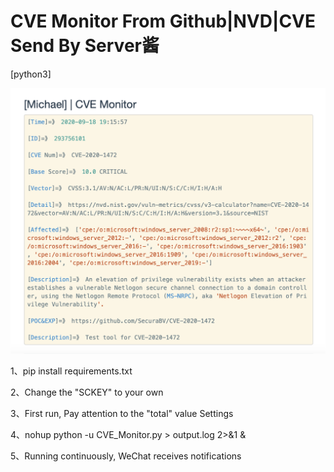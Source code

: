 # CVE Monitor From Github|NVD|CVE Send By Server酱

[python3]

![example](img/example.png)

1、pip install requirements.txt



2、Change the "SCKEY" to your own



3、First run, Pay attention to the "total" value Settings



4、nohup python -u CVE_Monitor.py > output.log 2>&1 &



5、Running continuously, WeChat receives notifications


